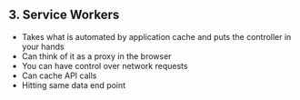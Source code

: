 ##  3. Service Workers

- Takes what is automated by application cache and puts the controller in your hands
- Can think of it as a proxy in the browser
- You can have control over network requests
- Can cache API calls
- Hitting same data end point
